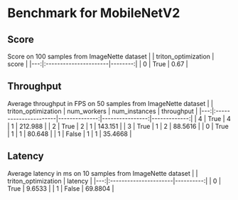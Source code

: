 # Benchmark for MobileNetV2

## Score

Score on 100 samples from ImageNette dataset
|    | triton_optimization   |   score |
|---:|:----------------------|--------:|
|  0 | True                  |    0.67 |

## Throughput
Average throughput in FPS on 50 samples from ImageNette dataset
|    | triton_optimization   |   num_workers |   num_instances |   throughput |
|---:|:----------------------|--------------:|----------------:|-------------:|
|  4 | True                  |             4 |               1 |     212.988  |
|  2 | True                  |             2 |               1 |     143.151  |
|  3 | True                  |             1 |               2 |      88.5616 |
|  0 | True                  |             1 |               1 |      80.648  |
|  1 | False                 |             1 |               1 |      35.4668 |

## Latency

Average latency in ms on 10 samples from ImageNette dataset
|    | triton_optimization   |   latency |
|---:|:----------------------|----------:|
|  0 | True                  |    9.6533 |
|  1 | False                 |   69.8804 |